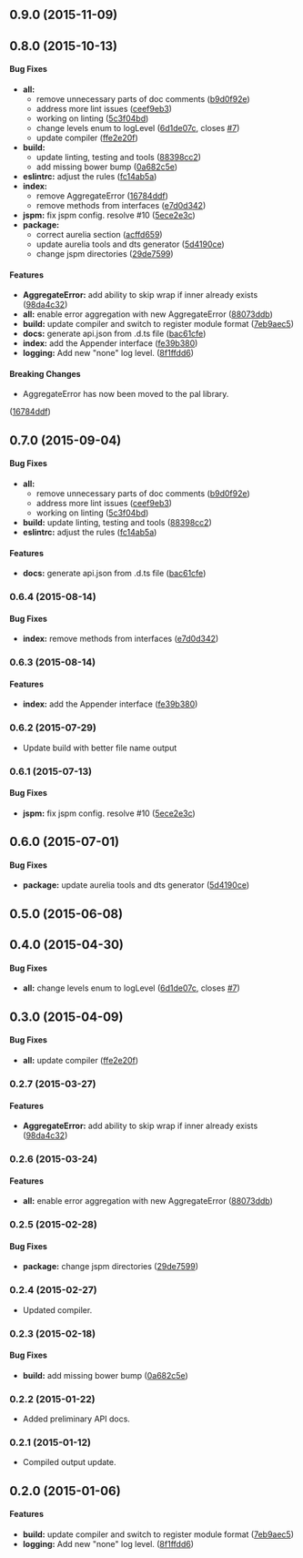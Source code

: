 ## 0.9.0 (2015-11-09)


## 0.8.0 (2015-10-13)


#### Bug Fixes

* **all:**
  * remove unnecessary parts of doc comments ([b9d0f92e](http://github.com/aurelia/logging/commit/b9d0f92e39c8cf72b1f43a35ddea0a0c7d29f267))
  * address more lint issues ([ceef9eb3](http://github.com/aurelia/logging/commit/ceef9eb3761211d75851cf1cb27f7dd42ae7789d))
  * working on linting ([5c3f04bd](http://github.com/aurelia/logging/commit/5c3f04bd4d60401b8488ea6842762342efe93bc7))
  * change levels enum to logLevel ([6d1de07c](http://github.com/aurelia/logging/commit/6d1de07c0f2a9e9e747df6f3bef4f74adf9c7074), closes [#7](http://github.com/aurelia/logging/issues/7))
  * update compiler ([ffe2e20f](http://github.com/aurelia/logging/commit/ffe2e20f0249b0cd1d7378ec42ca07df63b61ed0))
* **build:**
  * update linting, testing and tools ([88398cc2](http://github.com/aurelia/logging/commit/88398cc215d75a2d90b25250b534d9b4f4e131a5))
  * add missing bower bump ([0a682c5e](http://github.com/aurelia/logging/commit/0a682c5e50345a93f242463f16416feb9a6950ed))
* **eslintrc:** adjust the rules ([fc14ab5a](http://github.com/aurelia/logging/commit/fc14ab5a8914678e65ba9a18fcc10dc639f58e04))
* **index:**
  * remove AggregateError ([16784ddf](http://github.com/aurelia/logging/commit/16784ddfbbbfb57fda71ab2b0cdd26f8dd5b0cd0))
  * remove methods from interfaces ([e7d0d342](http://github.com/aurelia/logging/commit/e7d0d3421e59d9964c8dde5fe01e08c2f58b5e6a))
* **jspm:** fix jspm config. resolve #10 ([5ece2e3c](http://github.com/aurelia/logging/commit/5ece2e3cd8400fff38e6829c9a8270ae826382c0))
* **package:**
  * correct aurelia section ([acffd659](http://github.com/aurelia/logging/commit/acffd6598b64c145c1b72e9f7da527fcb09b35d9))
  * update aurelia tools and dts generator ([5d4190ce](http://github.com/aurelia/logging/commit/5d4190cec35bb8254aa2e33a4fdc3848084f56ce))
  * change jspm directories ([29de7599](http://github.com/aurelia/logging/commit/29de75997081b59485313679e451ae53d0f58fe9))


#### Features

* **AggregateError:** add ability to skip wrap if inner already exists ([98da4c32](http://github.com/aurelia/logging/commit/98da4c32c92ae12c654f3b3c827d48516970f174))
* **all:** enable error aggregation with new AggregateError ([88073ddb](http://github.com/aurelia/logging/commit/88073ddb7bb3d8c4ec86fb37d42978ae8c1b369f))
* **build:** update compiler and switch to register module format ([7eb9aec5](http://github.com/aurelia/logging/commit/7eb9aec56eb616c2bbfbb38e59b8813f3f42a2e9))
* **docs:** generate api.json from .d.ts file ([bac61cfe](http://github.com/aurelia/logging/commit/bac61cfe14f700e911ec520336e7c7acc9720954))
* **index:** add the Appender interface ([fe39b380](http://github.com/aurelia/logging/commit/fe39b380ad77d362f282a783da2f52e0706c8a44))
* **logging:** Add new "none" log level. ([8f1ffdd6](http://github.com/aurelia/logging/commit/8f1ffdd6291c77874388944edc4a897d7078dcbd))


#### Breaking Changes

* AggregateError has now been moved to the pal library.

 ([16784ddf](http://github.com/aurelia/logging/commit/16784ddfbbbfb57fda71ab2b0cdd26f8dd5b0cd0))


## 0.7.0 (2015-09-04)


#### Bug Fixes

* **all:**
  * remove unnecessary parts of doc comments ([b9d0f92e](http://github.com/aurelia/logging/commit/b9d0f92e39c8cf72b1f43a35ddea0a0c7d29f267))
  * address more lint issues ([ceef9eb3](http://github.com/aurelia/logging/commit/ceef9eb3761211d75851cf1cb27f7dd42ae7789d))
  * working on linting ([5c3f04bd](http://github.com/aurelia/logging/commit/5c3f04bd4d60401b8488ea6842762342efe93bc7))
* **build:** update linting, testing and tools ([88398cc2](http://github.com/aurelia/logging/commit/88398cc215d75a2d90b25250b534d9b4f4e131a5))
* **eslintrc:** adjust the rules ([fc14ab5a](http://github.com/aurelia/logging/commit/fc14ab5a8914678e65ba9a18fcc10dc639f58e04))


#### Features

* **docs:** generate api.json from .d.ts file ([bac61cfe](http://github.com/aurelia/logging/commit/bac61cfe14f700e911ec520336e7c7acc9720954))


### 0.6.4 (2015-08-14)


#### Bug Fixes

* **index:** remove methods from interfaces ([e7d0d342](http://github.com/aurelia/logging/commit/e7d0d3421e59d9964c8dde5fe01e08c2f58b5e6a))


### 0.6.3 (2015-08-14)


#### Features

* **index:** add the Appender interface ([fe39b380](http://github.com/aurelia/logging/commit/fe39b380ad77d362f282a783da2f52e0706c8a44))


### 0.6.2 (2015-07-29)

* Update build with better file name output

### 0.6.1 (2015-07-13)


#### Bug Fixes

* **jspm:** fix jspm config. resolve #10 ([5ece2e3c](http://github.com/aurelia/logging/commit/5ece2e3cd8400fff38e6829c9a8270ae826382c0))


## 0.6.0 (2015-07-01)


#### Bug Fixes

* **package:** update aurelia tools and dts generator ([5d4190ce](http://github.com/aurelia/logging/commit/5d4190cec35bb8254aa2e33a4fdc3848084f56ce))


## 0.5.0 (2015-06-08)


## 0.4.0 (2015-04-30)


#### Bug Fixes

* **all:** change levels enum to logLevel ([6d1de07c](http://github.com/aurelia/logging/commit/6d1de07c0f2a9e9e747df6f3bef4f74adf9c7074), closes [#7](http://github.com/aurelia/logging/issues/7))


## 0.3.0 (2015-04-09)


#### Bug Fixes

* **all:** update compiler ([ffe2e20f](http://github.com/aurelia/logging/commit/ffe2e20f0249b0cd1d7378ec42ca07df63b61ed0))


### 0.2.7 (2015-03-27)


#### Features

* **AggregateError:** add ability to skip wrap if inner already exists ([98da4c32](http://github.com/aurelia/logging/commit/98da4c32c92ae12c654f3b3c827d48516970f174))


### 0.2.6 (2015-03-24)


#### Features

* **all:** enable error aggregation with new AggregateError ([88073ddb](http://github.com/aurelia/logging/commit/88073ddb7bb3d8c4ec86fb37d42978ae8c1b369f))


### 0.2.5 (2015-02-28)


#### Bug Fixes

* **package:** change jspm directories ([29de7599](http://github.com/aurelia/logging/commit/29de75997081b59485313679e451ae53d0f58fe9))


### 0.2.4 (2015-02-27)

* Updated compiler.

### 0.2.3 (2015-02-18)


#### Bug Fixes

* **build:** add missing bower bump ([0a682c5e](http://github.com/aurelia/logging/commit/0a682c5e50345a93f242463f16416feb9a6950ed))


### 0.2.2 (2015-01-22)

* Added preliminary API docs.

### 0.2.1 (2015-01-12)

* Compiled output update.

## 0.2.0 (2015-01-06)

#### Features

* **build:** update compiler and switch to register module format ([7eb9aec5](http://github.com/aurelia/logging/commit/7eb9aec56eb616c2bbfbb38e59b8813f3f42a2e9))
* **logging:** Add new "none" log level. ([8f1ffdd6](http://github.com/aurelia/logging/commit/8f1ffdd6291c77874388944edc4a897d7078dcbd))
